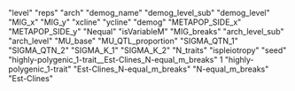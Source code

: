 "level" "reps" "arch" "demog_name" "demog_level_sub" "demog_level" "MIG_x" "MIG_y" "xcline" "ycline" "demog" "METAPOP_SIDE_x" "METAPOP_SIDE_y" "Nequal" "isVariableM" "MIG_breaks" "arch_level_sub" "arch_level" "MU_base" "MU_QTL_proportion" "SIGMA_QTN_1" "SIGMA_QTN_2" "SIGMA_K_1" "SIGMA_K_2" "N_traits" "ispleiotropy" "seed"
"highly-polygenic_1-trait__Est-Clines_N-equal_m_breaks" 1 "highly-polygenic_1-trait" "Est-Clines_N-equal_m_breaks" "N-equal_m_breaks" "Est-Clines" 


